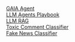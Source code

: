 [GAIA Agent](https://ramnarayan-code.github.io/hug_face_gaia_agent/) <br>
[LLM Agents Playbook](https://github.com/ramnarayan-code/llm_agents) <br>
[LLM RAG](https://github.com/ramnarayan-code/llm_rag)<br>
[Toxic Comment Classifier](https://github.com/ramnarayan-code/toxic_comment_classifier)<br>
[Fake News Classifier](https://github.com/ramnarayan-code/bert_based_fake_news_classifier)<br>
